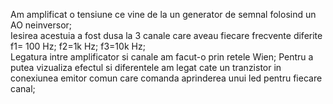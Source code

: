 Am amplificat o tensiune ce vine de la un generator de semnal folosind un AO neinversor;   
Iesirea acestuia a fost dusa la 3 canale care aveau fiecare frecvente diferite f1= 100 Hz; f2=1k Hz; f3=10k Hz;   
Legatura intre amplificator si canale am facut-o prin retele Wien;
Pentru a putea vizualiza efectul si diferentele am legat cate un tranzistor in conexiunea emitor comun care comanda aprinderea unui led pentru fiecare canal;
